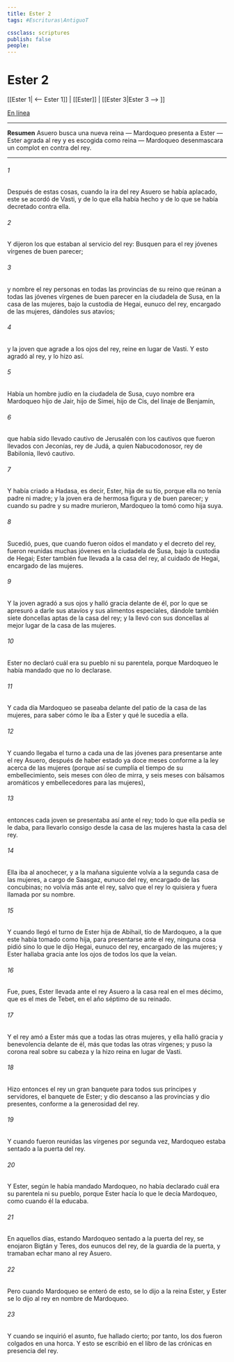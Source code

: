 ```yaml
---
title: Ester 2
tags: #Escrituras\AntiguoT

cssclass: scriptures
publish: false
people:
---
```


# Ester 2
[[Ester 1| <-- Ester 1]] | [[Ester]] | [[Ester 3|Ester 3 --> ]]

[En línea](https://churchofjesuschrist.org/study/scriptures/ot/esth/2?lang=spa)

---
__Resumen__
Asuero busca una nueva reina — Mardoqueo presenta a Ester — Ester agrada al rey y es escogida como reina — Mardoqueo desenmascara un complot en contra del rey.

---
###### 1 
Después de estas cosas, cuando la ira del rey Asuero se había aplacado, este se acordó de Vasti, y de lo que ella había hecho y de lo que se había decretado contra ella.

###### 2 
Y dijeron los que estaban al servicio del rey: Busquen para el rey jóvenes vírgenes de buen parecer;

###### 3 
y nombre el rey personas en todas las provincias de su reino que reúnan a todas las jóvenes vírgenes de buen parecer en la ciudadela de Susa, en la casa de las mujeres, bajo la custodia de Hegai, eunuco del rey, encargado de las mujeres, dándoles sus atavíos;

###### 4 
y la joven que agrade a los ojos del rey, reine en lugar de Vasti. Y esto agradó al rey, y lo hizo así.

###### 5 
Había un hombre judío en la ciudadela de Susa, cuyo nombre era Mardoqueo hijo de Jair, hijo de Simei, hijo de Cis, del linaje de Benjamín,

###### 6 
que había sido llevado cautivo de Jerusalén con los cautivos que fueron llevados con Jeconías, rey de Judá, a quien Nabucodonosor, rey de Babilonia, llevó cautivo.

###### 7 
Y había criado a Hadasa, es decir, Ester, hija de su tío, porque ella no tenía padre ni madre; y la joven era de hermosa figura y de buen parecer; y cuando su padre y su madre murieron, Mardoqueo la tomó como hija suya.

###### 8 
Sucedió, pues, que cuando fueron oídos el mandato y el decreto del rey, fueron reunidas muchas jóvenes en la ciudadela de Susa, bajo la custodia de Hegai; Ester también fue llevada a la casa del rey, al cuidado de Hegai, encargado de las mujeres.

###### 9 
Y la joven agradó a sus ojos y halló gracia delante de él, por lo que se apresuró a darle sus atavíos y sus alimentos especiales, dándole también siete doncellas aptas de la casa del rey; y la llevó con sus doncellas al mejor lugar de la casa de las mujeres.

###### 10 
Ester no declaró cuál era su pueblo ni su parentela, porque Mardoqueo le había mandado que no lo declarase.

###### 11 
Y cada día Mardoqueo se paseaba delante del patio de la casa de las mujeres, para saber cómo le iba a Ester y qué le sucedía a ella.

###### 12 
Y cuando llegaba el turno a cada una de las jóvenes para presentarse ante el rey Asuero, después de haber estado ya doce meses conforme a la ley acerca de las mujeres (porque así se cumplía el tiempo de su embellecimiento,  seis meses con óleo de mirra, y seis meses con bálsamos aromáticos y embellecedores para las mujeres),

###### 13 
entonces cada joven se presentaba así ante el rey; todo lo que ella pedía se le daba, para llevarlo consigo desde la casa de las mujeres hasta la casa del rey.

###### 14 
Ella iba al anochecer, y a la mañana siguiente volvía a la segunda casa de las mujeres, a cargo de Saasgaz, eunuco del rey, encargado de las concubinas; no volvía más ante el rey, salvo que el rey lo quisiera y fuera llamada por su nombre.

###### 15 
Y cuando llegó el turno de Ester hija de Abihail, tío de Mardoqueo, a la que este había tomado como hija, para presentarse ante el rey, ninguna cosa pidió sino lo que le dijo Hegai, eunuco del rey, encargado de las mujeres; y Ester hallaba gracia ante los ojos de todos los que la veían.

###### 16 
Fue, pues, Ester llevada ante el rey Asuero a la casa real en el mes décimo, que es el mes de Tebet, en el año séptimo de su reinado.

###### 17 
Y el rey amó a Ester más que a todas las otras mujeres, y ella halló gracia y benevolencia delante de él, más que todas las otras vírgenes; y puso la corona real sobre su cabeza y la hizo reina en lugar de Vasti.

###### 18 
Hizo entonces el rey un gran banquete para todos sus príncipes y servidores, el banquete de Ester; y dio descanso a las provincias y dio presentes, conforme a la generosidad del rey.

###### 19 
Y cuando fueron reunidas las vírgenes por segunda vez, Mardoqueo estaba sentado a la puerta del rey.

###### 20 
Y Ester, según le había mandado Mardoqueo, no había declarado cuál era su parentela ni su pueblo, porque Ester hacía lo que le decía Mardoqueo, como cuando él la educaba.

###### 21 
En aquellos días, estando Mardoqueo sentado a la puerta del rey, se enojaron Bigtán y Teres, dos eunucos del rey, de la guardia de la puerta, y tramaban echar mano al rey Asuero.

###### 22 
Pero cuando Mardoqueo se enteró de esto, se lo dijo a la reina Ester, y Ester se lo dijo al rey en nombre de Mardoqueo.

###### 23 
Y cuando se inquirió el asunto, fue hallado cierto; por tanto, los dos fueron colgados en una horca. Y esto se escribió en el libro de las crónicas en presencia del rey.

